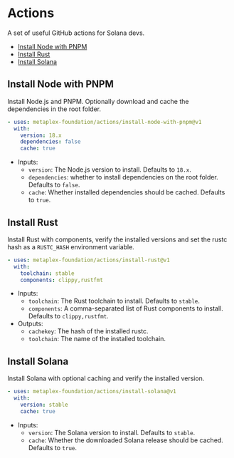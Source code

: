 # Actions

A set of useful GitHub actions for Solana devs.

- [Install Node with PNPM](#install-node-with-pnpm)
- [Install Rust](#install-rust)
- [Install Solana](#install-solana)

## Install Node with PNPM

Install Node.js and PNPM. Optionally download and cache the dependencies in the root folder.

```yaml
- uses: metaplex-foundation/actions/install-node-with-pnpm@v1
  with:
    version: 18.x
    dependencies: false
    cache: true
```

- Inputs:
  - `version`: The Node.js version to install. Defaults to `18.x`.
  - `dependencies`: whether to install dependencies on the root folder. Defaults to `false`.
  - `cache`: Whether installed dependencies should be cached. Defaults to `true`.

## Install Rust

Install Rust with components, verify the installed versions and set the rustc hash as a `RUSTC_HASH` environment variable.

```yaml
- uses: metaplex-foundation/actions/install-rust@v1
  with:
    toolchain: stable
    components: clippy,rustfmt
```

- Inputs:
  - `toolchain`: The Rust toolchain to install. Defaults to `stable`.
  - `components`: A comma-separated list of Rust components to install. Defaults to `clippy,rustfmt`.
- Outputs:
  - `cachekey`: The hash of the installed rustc.
  - `toolchain`: The name of the installed toolchain.

## Install Solana

Install Solana with optional caching and verify the installed version.

```yaml
- uses: metaplex-foundation/actions/install-solana@v1
  with:
    version: stable
    cache: true
```

- Inputs:
  - `version`: The Solana version to install. Defaults to `stable`.
  - `cache`: Whether the downloaded Solana release should be cached. Defaults to `true`.
